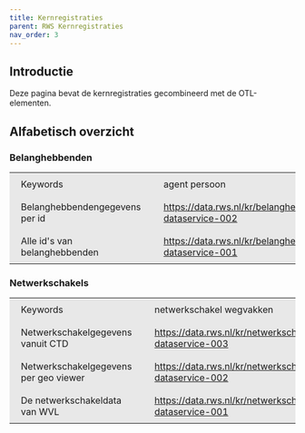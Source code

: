 ```yaml
---
title: Kernregistraties
parent: RWS Kernregistraties
nav_order: 3
---
```


## Introductie
Deze pagina bevat de kernregistraties gecombineerd met de OTL-elementen.
## Alfabetisch overzicht
### Belanghebbenden

<section>
<table style="vertical-align: top;">
<tr style="vertical-align:top">
<td style="padding: 10px 20px; vertical-align: top; background-color: rgba(211,211,211,0.5);">
Keywords</td>
<td style="padding: 10px 20px; vertical-align: top; background-color: rgba(211,211,211,0.5);">
 agent persoon</td>
</tr>
<tr style="vertical-align:top">
<td style="padding: 10px 20px; vertical-align: top; background-color: rgba(211,211,211,0.5);">
Belanghebbendengegevens per id</td>
<td style="padding: 10px 20px; vertical-align: top; background-color: rgba(211,211,211,0.5);">
<a href="http://localhost:8000/docs"> https://data.rws.nl/kr/belanghebbende-dataservice-002</a>
</td>
</tr>
<tr style="vertical-align:top">
<td style="padding: 10px 20px; vertical-align: top; background-color: rgba(211,211,211,0.5);">
Alle id's van belanghebbenden</td>
<td style="padding: 10px 20px; vertical-align: top; background-color: rgba(211,211,211,0.5);">
<a href="http://localhost:8000/docs"> https://data.rws.nl/kr/belanghebbende-dataservice-001</a>
</td>
</tr>
</table>

</section>

<section>

</section>

<section>

</section>

<section>

</section>

### Netwerkschakels

<section>
<table style="vertical-align: top;">
<tr style="vertical-align:top">
<td style="padding: 10px 20px; vertical-align: top; background-color: rgba(211,211,211,0.5);">
Keywords</td>
<td style="padding: 10px 20px; vertical-align: top; background-color: rgba(211,211,211,0.5);">
 netwerkschakel wegvakken</td>
</tr>
<tr style="vertical-align:top">
<td style="padding: 10px 20px; vertical-align: top; background-color: rgba(211,211,211,0.5);">
Netwerkschakelgegevens vanuit CTD</td>
<td style="padding: 10px 20px; vertical-align: top; background-color: rgba(211,211,211,0.5);">
<a href="https://centraaltoegangspuntdata.rws.nl/?t=wegvakken&d=719"> https://data.rws.nl/kr/netwerkschakel-dataservice-003</a>
</td>
</tr>
<tr style="vertical-align:top">
<td style="padding: 10px 20px; vertical-align: top; background-color: rgba(211,211,211,0.5);">
Netwerkschakelgegevens per geo viewer</td>
<td style="padding: 10px 20px; vertical-align: top; background-color: rgba(211,211,211,0.5);">
<a href="https://geo.intranet.rijkswaterstaat.nl/portal/apps/webappviewer/index.html?id=4dff8e8a85ef4c69bd4db278bc006835"> https://data.rws.nl/kr/netwerkschakel-dataservice-002</a>
</td>
</tr>
<tr style="vertical-align:top">
<td style="padding: 10px 20px; vertical-align: top; background-color: rgba(211,211,211,0.5);">
De netwerkschakeldata van WVL</td>
<td style="padding: 10px 20px; vertical-align: top; background-color: rgba(211,211,211,0.5);">
<a href="file://ad.rws.nl/p-dfs01/appsdata/GeoDataRuimte/fileshare/systeemdelen_netwerkschakels/HWN/"> https://data.rws.nl/kr/netwerkschakel-dataservice-001</a>
</td>
</tr>
</table>

</section>

<section>

</section>

<section>

</section>

<section>

</section>

<section>

</section>

<section>

</section>

<section>

</section>

<section>

</section>

